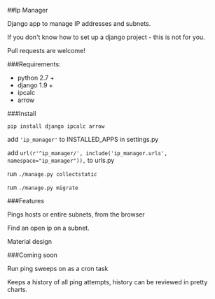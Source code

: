 ##Ip Manager

Django app to manage IP addresses and subnets. 

If you don't know how to set up a django project - this is not for you.

Pull requests are welcome!

###Requirements:
<ul>
<li>python 2.7 +</li>
<li>django 1.9 +</li>
<li>ipcalc</li>
<li>arrow</li>
</ul>


###Install 

```pip install django ipcalc arrow```

add ```'ip_manager'``` to INSTALLED_APPS in settings.py

add ```url(r'^ip_manager/', include('ip_manager.urls', namespace="ip_manager")),``` to urls.py

run ```./manage.py collectstatic```

run ```./manage.py migrate```


###Features

Pings hosts or entire subnets, from the browser

Find an open ip on a subnet.

Material design

###Coming soon 
 
 Run ping sweeps on as a cron task
 
 Keeps a history of all ping attempts, history can be reviewed in pretty charts.
 
 